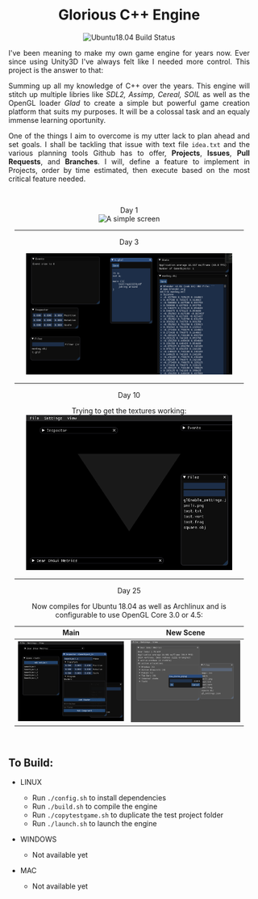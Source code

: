 <div style="width:95%">

<h1 align="center">Glorious C++ Engine</h1>


<p align="center">
<img alt="Ubuntu18.04 Build Status" src="https://github.com/rubend056/engine/workflows/Ubuntu18.04/badge.svg">
</p>

<div style="text-align:justify">

I've been meaning to make my own game engine for years now. Ever since using Unity3D I've always felt like I needed more control. This project is the answer to that:
 
Summing up all my knowledge of C++ over the years. This engine will stitch up multiple libries like *SDL2, Assimp, Cereal, SOIL* as well as the OpenGL loader *Glad* to create a simple but powerful game creation platform that suits my purposes. It will be a colossal task and an equaly immense learning oportunity.

One of the things I aim to overcome is my utter lack to plan ahead and set goals. I shall be tackling that issue with text file `idea.txt` and the various planning tools Github has to offer, **Projects**,  **Issues**, **Pull Requests**, and **Branches**. I will, define a feature to implement in Projects, order by time estimated, then execute based on the most critical feature needed.

</div>

<br>

<div style="
	text-align: center;
	margin: auto;
	width: 95%; 
">

<p class="days">Day 1<br>
<img class="image" style="width: 90%;" alt="A simple screen" src="images/day1.png">

-----
<p class="days">Day 3</p>
<img class="image" style="width: 90%;" alt="File Editor, and file events with inotify" src="images/day3.png">
<!-- ![File Editor, and file events with inotify](images/day3.png) -->


-----
<p class="days">Day 10</p>

Trying to get the textures working:<br>
<img class="image" style="width: 90%;" alt="Still trying to get the textures working" src="images/day10.png">

-----
<p class="days">Day 25</p>
Now compiles for Ubuntu 18.04 as well as Archlinux and is configurable to use OpenGL Core 3.0 or 4.5:<br>

|Main | New Scene|
:----:|:---------:
|![](images/day25_1.png) | ![](images/day25_0.png) |

</div>
<br>

To Build:
--------

- LINUX
  - Run `./config.sh` to install dependencies
  - Run `./build.sh` to compile the engine
  - Run `./copytestgame.sh` to duplicate the test project folder
  - Run `./launch.sh` to launch the engine
	
- WINDOWS
  - Not available yet

- MAC
  - Not available yet